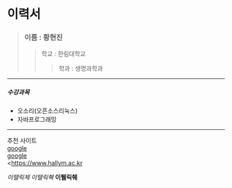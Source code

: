 이력서
====================  
>### 이름 : 황현진
>>학교 : 한림대학교  
>>>학과 : 생명과학과  
------------------------  
##### 수강과목  
- 오소리(오픈소스리눅스)  
- 자바프로그래밍

-------------------------  
추천 사이트  
[google][1]  
[google](https://www.goggle.com)  
<https://www.hallym.ac.kr

[1]: https://www.goggle.com

*이탤릭체*
_이탤릭췍_
**이퉬릭췌**
